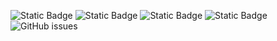 ![Static Badge](https://img.shields.io/badge/blacklists-61-000000) ![Static Badge](https://img.shields.io/badge/blacklisted-2991462-cc0000) ![Static Badge](https://img.shields.io/badge/whitelisted-2254-00CC00) ![Static Badge](https://img.shields.io/badge/streaming_blacklist-28107-000000) ![GitHub issues](https://img.shields.io/github/issues/fabriziosalmi/blacklists)
